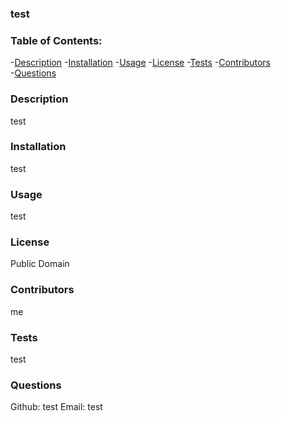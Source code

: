 
  ### test  

  ### Table of Contents: 
  -[Description](#description)  -[Installation](#installation)  -[Usage](#usage)  -[License](#license)  -[Tests](#tests) 
  -[Contributors](#contributors)  
  -[Questions](#questions)

  ### Description  
  test  

  ### Installation  
  test  

  ### Usage  
  test  

  ### License  
  Public Domain  

  ### Contributors  
  me

  ### Tests  
  test  
  
  ### Questions  
  Github: test  Email: test  
  